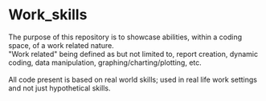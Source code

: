 # Work_skills
The purpose of this repository is to showcase abilities, within a coding space, of a work related nature. <br>
"Work related" being defined as but not limited to, report creation, dynamic coding, data manipulation, graphing/charting/plotting, etc. <br>
<br>
All code present is based on real world skills; used in real life work settings and not just hypothetical skills.